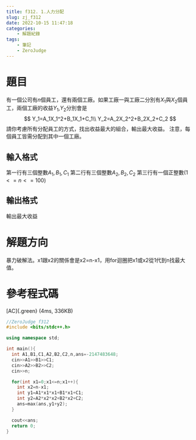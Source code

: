```yaml
---
title: f312. 1.人力分配
slug: zj_f312
date: 2022-10-15 11:47:18
categories: 
    - 解題紀錄
tags:
    - 筆記
    - ZeroJudge
---
```

# 題目
有一個公司有$n$個員工，還有兩個工廠。如果工廠一與工廠二分別有$X_1$與$X_2$個員工，兩個工廠的收益$Y_1$,$Y_2$分別會是
$$
Y_1=A_1X_1^2+B_1X_1+C_1\\
Y_2=A_2X_2^2+B_2X_2+C_2
$$
請你考慮所有分配員工的方式，找出收益最大的組合，輸出最大收益。
注意，每個員工皆需分配到其中一個工廠。

## 輸入格式
第一行有三個整數$A_1,B_1,C_1$
第二行有三個整數$A_2,B_2,C_2$
第三行有一個正整數($1<=n<=100$)

## 輸出格式
輸出最大收益

# 解題方向
暴力破解法。x1跟x2的關係會是x2=n-x1，用for迴圈把x1或x2從1代到n找最大值。

# 參考程式碼
[AC]{.green} (4ms, 336KB)
```cpp
//ZeroJudge f312
#include <bits/stdc++.h>

using namespace std;

int main(){	   
  int A1,B1,C1,A2,B2,C2,n,ans=-2147483648;
  cin>>A1>>B1>>C1;
  cin>>A2>>B2>>C2;
  cin>>n;

  for(int x1=0;x1<=n;x1++){
    int x2=n-x1;
    int y1=A1*x1*x1+B1*x1+C1;
    int y2=A2*x2*x2+B2*x2+C2;
    ans=max(ans,y1+y2);
  }

  cout<<ans;
  return 0;
}

```